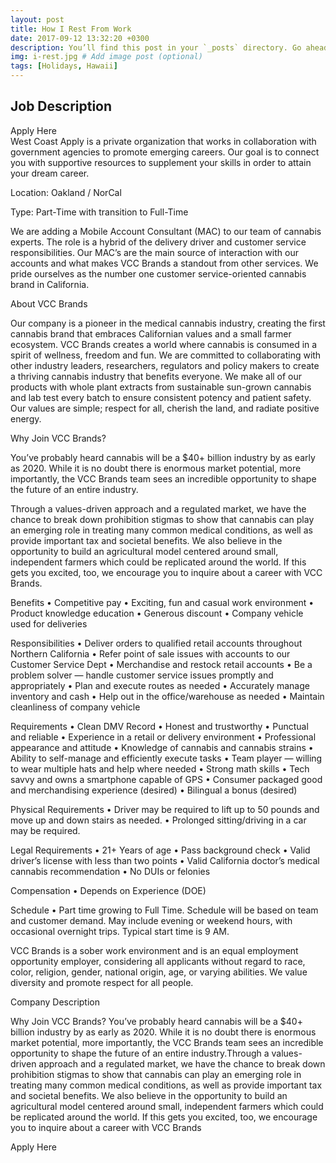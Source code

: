 ```yaml
---
layout: post
title: How I Rest From Work
date: 2017-09-12 13:32:20 +0300
description: You’ll find this post in your `_posts` directory. Go ahead and edit it and re-build the site to see your changes. # Add post description (optional)
img: i-rest.jpg # Add image post (optional)
tags: [Holidays, Hawaii]
---
```


## Job Description
<div class="apply-button">Apply Here</div>
West Coast Apply is a private organization that works in collaboration with government agencies to promote emerging careers. Our goal is to connect you with supportive resources to supplement your skills in order to attain your dream career.

Location: Oakland / NorCal

Type: Part-Time with transition to Full-Time

We are adding a Mobile Account Consultant (MAC) to our team of cannabis experts. The role is a hybrid of the delivery driver and customer service responsibilities. Our MAC’s are the main source of interaction with our accounts and what makes VCC Brands a standout from other services. We pride ourselves as the number one customer service-oriented cannabis brand in California.

About VCC Brands

Our company is a pioneer in the medical cannabis industry, creating the first cannabis brand that embraces Californian values and a small farmer ecosystem. VCC Brands creates a world where cannabis is consumed in a spirit of wellness, freedom and fun. We are committed to collaborating with other industry leaders, researchers, regulators and policy makers to create a thriving cannabis industry that benefits everyone. We make all of our products with whole plant extracts from sustainable sun-grown cannabis and lab test every batch to ensure consistent potency and patient safety. Our values are simple; respect for all, cherish the land, and radiate positive energy.

Why Join VCC Brands?

You’ve probably heard cannabis will be a $40+ billion industry by as early as 2020. While it is no doubt there is enormous market potential, more importantly, the VCC Brands team sees an incredible opportunity to shape the future of an entire industry.

Through a values-driven approach and a regulated market, we have the chance to break down prohibition stigmas to show that cannabis can play an emerging role in treating many common medical conditions, as well as provide important tax and societal benefits. We also believe in the opportunity to build an agricultural model centered around small, independent farmers which could be replicated around the world. If this gets you excited, too, we encourage you to inquire about a career with VCC Brands.

Benefits
• Competitive pay
• Exciting, fun and casual work environment
• Product knowledge education
• Generous discount
• Company vehicle used for deliveries

Responsibilities
• Deliver orders to qualified retail accounts throughout Northern California
• Refer point of sale issues with accounts to our Customer Service Dept
• Merchandise and restock retail accounts
• Be a problem solver — handle customer service issues promptly and appropriately
• Plan and execute routes as needed
• Accurately manage inventory and cash
• Help out in the office/warehouse as needed
• Maintain cleanliness of company vehicle

Requirements
• Clean DMV Record
• Honest and trustworthy
• Punctual and reliable
• Experience in a retail or delivery environment
• Professional appearance and attitude
• Knowledge of cannabis and cannabis strains
• Ability to self-manage and efficiently execute tasks
• Team player — willing to wear multiple hats and help where needed
• Strong math skills
• Tech savvy and owns a smartphone capable of GPS
• Consumer packaged good and merchandising experience (desired)
• Bilingual a bonus (desired)

Physical Requirements
• Driver may be required to lift up to 50 pounds and move up and down stairs as needed.
• Prolonged sitting/driving in a car may be required.

Legal Requirements
• 21+ Years of age
• Pass background check
• Valid driver’s license with less than two points
• Valid California doctor’s medical cannabis recommendation
• No DUIs or felonies

Compensation
• Depends on Experience (DOE)

Schedule
• Part time growing to Full Time. Schedule will be based on team and customer demand. May include evening or weekend hours, with occasional overnight trips. Typical start time is 9 AM.

VCC Brands is a sober work environment and is an equal employment opportunity employer, considering all applicants without regard to race, color, religion, gender, national origin, age, or varying abilities. We value diversity and promote respect for all people.

Company Description

Why Join VCC Brands? You’ve probably heard cannabis will be a $40+ billion industry by as early as 2020. While it is no doubt there is enormous market potential, more importantly, the VCC Brands team sees an incredible opportunity to shape the future of an entire industry.Through a values-driven approach and a regulated market, we have the chance to break down prohibition stigmas to show that cannabis can play an emerging role in treating many common medical conditions, as well as provide important tax and societal benefits. We also believe in the opportunity to build an agricultural model centered around small, independent farmers which could be replicated around the world. If this gets you excited, too, we encourage you to inquire about a career with VCC Brands

<div class="apply button">Apply Here</div>
